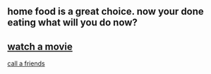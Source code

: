 home food is a great choice.
now your done eating what will you do now?
---
[watch a movie](watch.md)
---
[call a friends](callfriends.md)